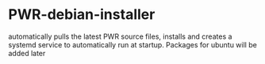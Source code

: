 # PWR-debian-installer
automatically pulls the latest PWR source files, installs and creates a systemd service to automatically run at startup. Packages for ubuntu will be added later
